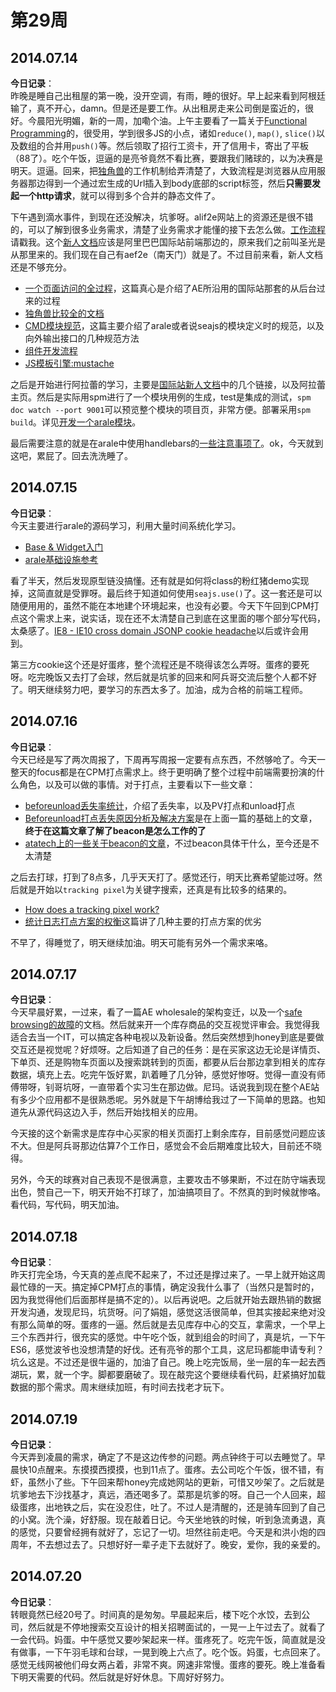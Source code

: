 第29周
======

## 2014.07.14

**今日记录**：  
昨晚是睡自己出租屋的第一晚，没开空调，有雨，睡的很好。早上起来看到阿根廷输了，真不开心，damn。但是还是要工作。从出租房走来公司倒是蛮近的，很好。今晨阳光明媚，新的一周，加嘞个油。上午主要看了一篇关于[Functional Programming](http://www.smashingmagazine.com/2014/07/02/dont-be-scared-of-functional-programming/)的，很受用，学到很多JS的小点，诸如`reduce()`, `map()`, `slice()`以及数组的合并用`push()`等。然后领取了招行工资卡，开了信用卡，寄出了平板（88了）。吃个午饭，逗逼的是亮爷竟然不看比赛，要跟我们赌球的，以为决赛是明天。逗逼。回来，把[独角兽](http://docs.alibaba-inc.com/pages/viewpage.action?pageId=62716113)的工作机制给弄清楚了，大致流程是浏览器从应用服务器那边得到一个通过宏生成的Url插入到body底部的script标签，然后**只需要发起一个http请求**，就可以得到多个合并的静态文件了。

下午遇到滴水事件，到现在还没解决，坑爹呀。alif2e网站上的资源还是很不错的，可以了解到很多业务需求，清楚了业务需求才能懂的接下去怎么做。[工作流程](http://newbie.alif2e.com/app/working-flow.html)请戳我。这个[新人文档](http://newbie.alif2e.com/app/index.html#/start)应该是阿里巴巴国际站前端那边的，原来我们之前叫圣光是从那里来的。我们现在自己有aef2e（南天门）就是了。不过目前来看，新人文档还是不够充分。

- [一个页面访问的全过程](http://doc.alif2e.com/?p=1089)，这篇真心是介绍了AE所沿用的国际站那套的从后台过来的过程
- [独角兽比较全的文档](http://doc.alif2e.com/?p=4793)
- [CMD模块规范](https://github.com/seajs/seajs/issues/242)，这篇主要介绍了arale或者说seajs的模块定义时的规范，以及向外输出接口的几种规范方法
- [组件开发流程](https://github.com/aralejs/aralejs.org/wiki/%E7%BB%84%E4%BB%B6%E5%BC%80%E5%8F%91%E6%B5%81%E7%A8%8B)
- [JS模板引擎:mustache](http://doc.alif2e.com/?p=1276)

之后是开始进行阿拉蕾的学习，主要是[国际站新人文档](http://newbie.alif2e.com/app/index.html#/section/advanced)中的几个链接，以及阿拉蕾主页。然后是实际用spm进行了一个模块用例的生成，test是集成的测试，`spm doc watch --port 9001`可以预览整个模块的项目页，非常方便。部署采用`spm build`。详见[开发一个arale模块](http://aralejs.org/docs/develop-components.html)。

最后需要注意的就是在arale中使用handlebars的[一些注意事项了](http://doc.alif2e.com/?p=5233)。ok，今天就到这吧，累屁了。回去洗洗睡了。

## 2014.07.15

**今日记录**：  
今天主要进行arale的源码学习，利用大量时间系统化学习。

- [Base & Widget入门](https://github.com/aralejs/widget/wiki/Base-&-Widget-%E5%85%A5%E9%97%A8%E6%95%99%E7%A8%8B)
- [arale基础设施参考](https://github.com/aralejs/aralejs.org/issues/314)

看了半天，然后发现原型链没搞懂。还有就是如何将class的粉红猪demo实现掉，这简直就是受罪呀。最后终于知道如何使用`seajs.use()`了。这一套还是可以随便用用的，虽然不能在本地建个环境起来，也没有必要。今天下午回到CPM打点这个需求上来，说实话，现在还不太清楚自己到底在这里面的哪个部分写代码，太桑感了。[IE8 - IE10 cross domain JSONP cookie headache](http://stackoverflow.com/questions/20667111/ie8-ie10-cross-domain-jsonp-cookie-headache)以后或许会用到。

第三方cookie这个还是好蛋疼，整个流程还是不晓得该怎么弄呀。蛋疼的要死呀。吃完晚饭又去打了会球，然后就是坑爹的回来和阿兵哥交流后整个人都不好了。明天继续努力吧，要学习的东西太多了。加油，成为合格的前端工程师。

## 2014.07.16

**今日记录**：  
今天已经是写了两次周报了，下周再写周报一定要有点东西，不然够呛了。今天一整天的focus都是在CPM打点需求上。终于更明确了整个过程中前端需要扮演的什么角色，以及可以做的事情。对于打点，主要看以下一些文章：

- [beforeunload丢失率统计](http://ued.taobao.com/blog/2012/11/beforeunload%E4%B8%A2%E5%A4%B1%E7%8E%87%E7%BB%9F%E8%AE%A1/)，介绍了丢失率，以及PV打点和unload打点
- [Beforeunload打点丢失原因分析及解决方案](http://www.atatech.org/articles/14622)是在上面一篇的基础上的文章，**终于在这篇文章了解了beacon是怎么工作的了**
- [atatech上的一些关于beacon的文章](atatech.org)，不过beacon具体干什么，至今还是不太清楚

之后去打球，打到了8点多，几乎天天打了。感觉还行，明天比赛希望能过呀。然后就是开始以`tracking pixel`为关键字搜索，还真是有比较多的结果的。

- [How does a tracking pixel work?](http://www.quora.com/How-does-a-tracking-pixel-work)
- [统计日志打点方案的权衡](http://www.75team.com/archives/170)这篇讲了几种主要的打点方案的优劣

不早了，得睡觉了，明天继续加油。明天可能有另外一个需求来咯。

## 2014.07.17

**今日记录**：  
今天早晨好累，一过来，看了一篇AE wholesale的架构变迁，以及一个[safe browsing的故障](http://work.taobao.net/issues/16338#note-13)的文档。然后就来开一个库存商品的交互视觉评审会。我觉得我适合去当一个IT，可以搞定各种电视以及新设备。然后突然想到honey到底是要做交互还是视觉呢？好烦呀。之后知道了自己的任务：是在买家这边无论是详情页、下单页、还是购物车页面以及搜索跳转到的页面，都要从后台那边拿到相关的库存数据，填充上去。吃完午饭好累，趴着睡了几分钟，感觉好惨呀。觉得一直没有师傅带呀，钊哥坑呀，一直带着个实习生在那边做。尼玛。话说我到现在整个AE站有多少个应用都不是很熟悉呢。另外就是下午胡博给我过了一下简单的思路。也知道先从源代码这边入手，然后开始找相关的应用。

今天接的这个新需求是库存中心买家的相关页面打上剩余库存，目前感觉问题应该不大。但是阿兵哥那边估算7个工作日，感觉会不会后期难度比较大，目前还不晓得。

另外，今天的球赛对自己表现不是很满意，主要攻击不够果断，不过在防守端表现出色，赞自己一下，明天开始不打球了，加油搞项目了。不然真的到时候就惨咯。看代码，写代码，明天加油。

## 2014.07.18

**今日记录**：  
昨天打完全场，今天真的差点爬不起来了，不过还是撑过来了。一早上就开始这周最忙碌的一天。搞定掉CPM打点的事情，确定没我什么事了（当然只是暂时的，因为我觉得他们后面那样是搞不定的）。以后再说吧。之后就开始去跟热销的数据开发沟通，发现尼玛，坑货呀。问了娟姐，感觉这活很简单，但其实接起来绝对没有那么简单的呀。蛋疼的一逼。然后就是去见库存中心的交互，拿需求，一个早上三个东西并行，很充实的感觉。中午吃个饭，就到组会的时间了，真是坑，一下午ES6，感觉波爷也没想清楚的好伐。还有亮爷的那个工具，这尼玛都能申请专利？坑么这是。不过还是很牛逼的，加油了自己。晚上吃完饭局，坐一层的车一起去西湖玩，累，就一个字。脚都要磨破了。现在敲完这个要继续看代码，赶紧搞好加载数据的那个需求。周末继续加班，有时间去找老才玩下。

## 2014.07.19

**今日记录**：  
今天弄到凌晨的需求，确定了不是这边传参的问题。两点钟终于可以去睡觉了。早晨快10点醒来。东摸摸西摸摸，也到11点了。蛋疼。去公司吃个午饭，很不错，有虾，虽然小了些。下午回来帮honey完成她网站的更新，可惜又吵架了。之后就是坑爹地去下沙找基才，真远，酒还喝多了。菜那是坑爹的呀。自己一个人回来，超级蛋疼，出地铁之后，实在没忍住，吐了。不过人是清醒的，还是骑车回到了自己的小窝。洗个澡，好舒服。现在敲着日记。今天坐地铁的时候，听到急流勇退，真的感觉，只要曾经拥有就好了，忘记了一切。坦然往前走吧。今天是和洪小炮的四周年，不去想过去了。只想好好一辈子走下去就好了。晚安，爱你，我的亲爱的。

## 2014.07.20

**今日记录**：  
转眼竟然已经20号了。时间真的是匆匆。早晨起来后，楼下吃个水饺，去到公司，然后就是不停地搜索交互设计的相关招聘面试的，一晃一上午过去了。就看了一会代码。妈蛋。中午感觉又要吵架起来一样。蛋疼死了。吃完午饭，简直就是没有做事，一下午羽毛球和台球，一晃到晚上六点了。吃个饭。妈蛋，七点回来了。感觉无线网被他们母女两占着，非常不爽。网速非常慢。蛋疼的要死。晚上准备看下明天需要的代码。然后就是好好休息。下周好好努力。
